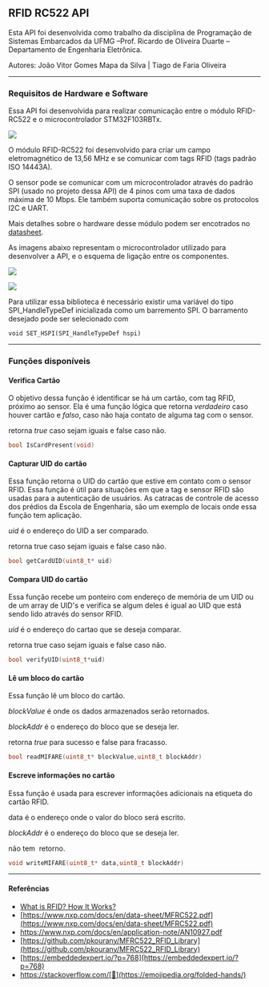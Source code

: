 ## RFID RC522 API

Esta API foi desenvolvida como trabalho da disciplina de Programação de Sistemas Embarcados da UFMG –Prof. Ricardo de Oliveira Duarte –Departamento de Engenharia Eletrônica.

Autores: João Vitor Gomes Mapa da Silva | Tiago de Faria Oliveira

---

### Requisitos de Hardware e Software

Essa API foi desenvolvida para realizar comunicação entre o módulo RFID-RC522 e o microcontrolador STM32F103RBTx. 

![](https://33333.cdn.cke-cs.com/kSW7V9NHUXugvhoQeFaf/images/dc8704896b54dabcfe743ef8b075b007a68ff89343273aca.jpg)

O módulo RFID-RC522 foi desenvolvido para criar um campo eletromagnético de 13,56 MHz e se comunicar com tags RFID (tags padrão ISO 14443A).

O sensor pode se comunicar com um microcontrolador através do padrão SPI (usado no projeto dessa API) de 4 pinos com uma taxa de dados máxima de 10 Mbps. Ele também suporta comunicação sobre os protocolos I2C e UART.

Mais detalhes sobre o hardware desse módulo podem ser encotrados no [datasheet](https://www.nxp.com/docs/en/data-sheet/MFRC522.pdf). 

As imagens abaixo representam o microcontrolador utilizado para desenvolver a API, e o esquema de ligação entre os componentes.

![](https://33333.cdn.cke-cs.com/kSW7V9NHUXugvhoQeFaf/images/6b3b22aa369430e5315bc0765438ab90d1f91489c7df04bc.webp)

![](https://33333.cdn.cke-cs.com/kSW7V9NHUXugvhoQeFaf/images/211953b3e265e3f621e69e4b348d66ea3be43c5b98137096.jpeg)

Para utilizar essa biblioteca é necessário existir uma variável do tipo SPI\_HandleTypeDef inicializada como um barremento SPI. O barramento desejado pode ser selecionado com

```plaintext
void SET_HSPI(SPI_HandleTypeDef hspi)
```

---

### Funções disponíveis

#### Verifica Cartão

O objetivo dessa função é identificar se há um cartão, com tag RFID, próximo ao sensor. Ela é uma função lógica que retorna _verdadeiro_ caso houver cartão e _falso_, caso não haja contato de alguma tag com o sensor. 

retorna _true_ caso sejam iguais e false caso não.

```c
bool IsCardPresent(void)
```

#### Capturar UID do cartão

Essa função retorna o UID do cartão que estive em contato com o sensor RFID. Essa função é útil para situações em que a tag e sensor RFID são usadas para a autenticação de usuários. As catracas de controle de acesso dos prédios da Escola de Engenharia, são um exemplo de locais onde essa função tem aplicação. 

_uid_ é o endereço do UID a ser comparado.

retorna true caso sejam iguais e false caso não.

```c
bool getCardUID(uint8_t* uid)
```

#### Compara UID do cartão

Essa função recebe um ponteiro com endereço de memória de um UID ou de um array de UID's e verifica se algum deles é igual ao UID que está sendo lido através do sensor RFID.

_uid_ é o endereço do cartao que se deseja comparar.

retorna true caso sejam iguais e false caso não.

```c
bool verifyUID(uint8_t*uid)
```

#### Lê um bloco do cartão

Essa função lê um bloco do cartão. 

_blockValue_ é onde os dados armazenados serão retornados.

_blockAddr_ é o endereço do bloco que se deseja ler.

retorna _true_ para sucesso e false para fracasso.

```c
bool readMIFARE(uint8_t* blockValue,uint8_t blockAddr)
```

#### Escreve informações no cartão

Essa função é usada para escrever informações adicionais na etiqueta do cartão RFID.

data é o endereço onde o valor do bloco será escrito. 

_blockAddr_ é o endereço do bloco que se deseja ler.

não tem  retorno.

```c
void writeMIFARE(uint8_t* data,uint8_t blockAddr)
```

---

#### Referências

* [What is RFID? How It Works?](https://lastminuteengineers.com/how-rfid-works-rc522-arduino-tutorial/)
* [https://www.nxp.com/docs/en/data-sheet/MFRC522.pdf](https://www.nxp.com/docs/en/data-sheet/MFRC522.pdf)
* https://www.nxp.com/docs/en/application-note/AN10927.pdf
* [https://github.com/pkourany/MFRC522_RFID_Library](https://github.com/pkourany/MFRC522_RFID_Library)
* [https://embeddedexpert.io/?p=768](https://embeddedexpert.io/?p=768)
* https://stackoverflow.com/[🙏](https://emojipedia.org/folded-hands/)
